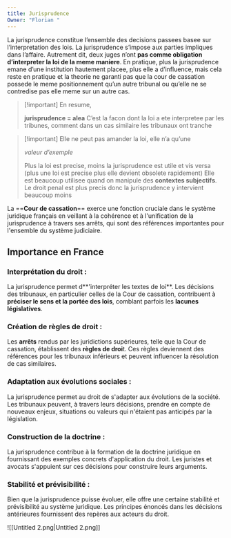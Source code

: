 ```yaml
---
title: Jurisprudence
Owner: "Florian "
---
```

La jurisprudence constitue l’ensemble des decisions passees basee sur l’interpretation des lois.
La jurisprudence s’impose aux parties impliques dans l’affaire. Autrement dit, deux juges n’ont **pas comme obligation d’interpreter la loi de la meme maniere**. En pratique, plus la jurisprudence emane d’une institution hautement placee, plus elle a d’influence, mais cela reste en pratique et la theorie ne garanti pas que la cour de cassation possede le meme positionnement qu’un autre tribunal ou qu’elle ne se contredise pas elle meme sur un autre cas.

> [!important] En resume,
> 
> **jurisprudence = alea**
C’est la facon dont la loi a ete interpretee par les tribunes, comment dans un cas similaire les tribunaux ont tranche
  

> [!important] Elle ne peut pas amander la loi, elle n’a qu’une
> 
> _valeur d’exemple_
> 
> Plus la loi est precise, moins la jurisprudence est utile et vis versa (plus une loi est precise plus elle devient obsolete rapidement)
Elle est beaucoup utilisee quand on manipule des **contextes subjectifs**.
Le droit penal est plus precis donc la jurisprudence y intervient beaucoup moins
  
La ==**Cour de cassation**== exerce une fonction cruciale dans le système juridique français en veillant à la cohérence et à l'unification de la jurisprudence à travers ses arrêts, qui sont des références importantes pour l'ensemble du système judiciaire.
  
## Importance en France
### **Interprétation du droit :**
La jurisprudence permet d**'interpréter les textes de loi**. Les décisions des tribunaux, en particulier celles de la Cour de cassation, contribuent à **préciser le sens et la portée des lois**, comblant parfois les **lacunes législatives**.
### **Création de règles de droit :**
Les **arrêts** rendus par les juridictions supérieures, telle que la Cour de cassation, établissent des **règles de droi**t. Ces règles deviennent des références pour les tribunaux inférieurs et peuvent influencer la résolution de cas similaires.
### **Adaptation aux évolutions sociales :**
La jurisprudence permet au droit de s'adapter aux évolutions de la société. Les tribunaux peuvent, à travers leurs décisions, prendre en compte de nouveaux enjeux, situations ou valeurs qui n'étaient pas anticipés par la législation.
### **Construction de la doctrine :**
La jurisprudence contribue à la formation de la doctrine juridique en fournissant des exemples concrets d'application du droit. Les juristes et avocats s'appuient sur ces décisions pour construire leurs arguments.
### **Stabilité et prévisibilité :**
Bien que la jurisprudence puisse évoluer, elle offre une certaine stabilité et prévisibilité au système juridique. Les principes énoncés dans les décisions antérieures fournissent des repères aux acteurs du droit.
  
  
  
![[Untitled 2.png|Untitled 2.png]]